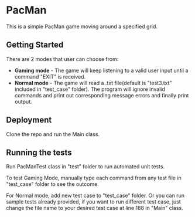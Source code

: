 # PacMan
This is a simple PacMan game moving around a specified grid.

## Getting Started

There are 2 modes that user can choose from:
* **Gaming mode** - The game will keep listening to a valid user input until a command "EXIT" is received.
* **Normal mode** - The game will read a .txt file(default is "test3.txt" included in "test_case" folder). The program will ignore invalid  commands and print out corresponding message errors and finally print output.

## Deployment

Clone the repo and run the Main class.

## Running the tests

Run PacManTest class in "test" folder to run automated unit tests.

To test Gaming Mode, manually type each command from any test file in "test_case" folder to see the outcome.

For Normal mode, add new test case to "test_case" folder. Or you can run sample tests already provided, if you want to run different test case, just change the file name to your desired test case at line 188 in "Main" class. 
